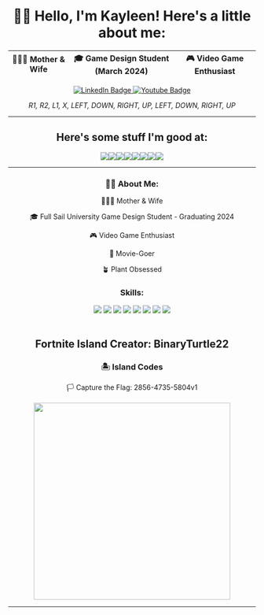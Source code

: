 <h> <link rel="stylesheet" href="devicon.min.css"> </h>

<div align = "center">

# 👩‍💻 Hello, I'm Kayleen! Here's a little about me:

|👨‍👩‍👧 Mother & Wife | 🎓 Game Design Student (March 2024)| 🎮 Video Game Enthusiast |
|:---:|:---:|:---:|

<div id="badges" align="center">
  <a href="https://www.linkedin.com/in/kathleen-knapp-b96166126/">
  <img src="https://img.shields.io/badge/LinkedIn-blue?style=for-the-badge&logo=linkedin&logoColor=white" alt="LinkedIn Badge"/>
  </a>
  <a href="https://www.youtube.com/channel/UCok8hjG_IEp2_ziKfpvGMNw">
  <img src="https://img.shields.io/badge/YouTube-red?style=for-the-badge&logo=youtube&logoColor=white" alt="Youtube Badge"/>
  </a>

 *R1, R2, L1, X, LEFT, DOWN, RIGHT, UP, LEFT, DOWN, RIGHT, UP*
</div>

---

## Here's some stuff I'm good at:

<img src= "https://img.shields.io/badge/-Unreal%20Engine-313131?style=for-the-badge&logo=unreal-engine&logoColor=white" /><img src= "https://img.shields.io/badge/Adobe%20Creative%20Cloud-DA1F26?style=for-the-badge&logo=Adobe%20Creative%20Cloud&logoColor=white" /><img src= "https://img.shields.io/badge/freecodecamp-27273D?style=for-the-badge&logo=freecodecamp&logoColor=white" /><img src= "https://img.shields.io/badge/Visual_Studio_Code-0078D4?style=for-the-badge&logo=visual%20studio%20code&logoColor=white" /><img src= "https://img.shields.io/badge/C%2B%2B-00599C?style=for-the-badge&logo=c%2B%2B&logoColor=white" /><img src= "https://img.shields.io/badge/Python-FFD43B?style=for-the-badge&logo=python&logoColor=blue" /><img src= "https://img.shields.io/badge/GitHub-100000?style=for-the-badge&logo=github&logoColor=white" /><img src= "https://img.shields.io/badge/Epic%20Games-313131?style=for-the-badge&logo=Epic%20Games&logoColor=white" />

---

<div align = "center">

### 👩‍💻 About Me:
👨‍👩‍👧 Mother & Wife

🎓 Full Sail University Game Design Student - Graduating 2024

🎮 Video Game Enthusiast

🍿 Movie-Goer

🪴 Plant Obsessed

### Skills:

<img src= "https://img.shields.io/badge/-Unreal%20Engine-313131?style=for-the-badge&logo=unreal-engine&logoColor=white" />

<img src= "https://img.shields.io/badge/Adobe%20Creative%20Cloud-DA1F26?style=for-the-badge&logo=Adobe%20Creative%20Cloud&logoColor=white" />

<img src= "https://img.shields.io/badge/freecodecamp-27273D?style=for-the-badge&logo=freecodecamp&logoColor=white" />

<img src= "https://img.shields.io/badge/Visual_Studio_Code-0078D4?style=for-the-badge&logo=visual%20studio%20code&logoColor=white" />

<img src= "https://img.shields.io/badge/C%2B%2B-00599C?style=for-the-badge&logo=c%2B%2B&logoColor=white" />

<img src= "https://img.shields.io/badge/Python-FFD43B?style=for-the-badge&logo=python&logoColor=blue" />

<img src= "https://img.shields.io/badge/GitHub-100000?style=for-the-badge&logo=github&logoColor=white" />

<img src= "https://img.shields.io/badge/Epic%20Games-313131?style=for-the-badge&logo=Epic%20Games&logoColor=white" />

  <br>
  </br>

  ## Fortnite Island Creator: BinaryTurtle22
### 🏝️ Island Codes

🏳️ Capture the Flag: 2856-4735-5804v1
<br>
</br>
<img src= "https://cdn1.epicgames.com/offer/fn/EN_EpicGames_UEFN_S3_2560x1440_2560x1440-1ce3e31d9d7a5c66c2a426f6b0b62f2f" width= "400"/>

---


  </div>

